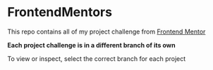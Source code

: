 # FrontendMentors
This repo contains all of my project challenge from [Frontend Mentor](https://www.frontendmentor.io)

**Each project challenge is in a different branch of its own**

To view or inspect, select the correct branch for each project
